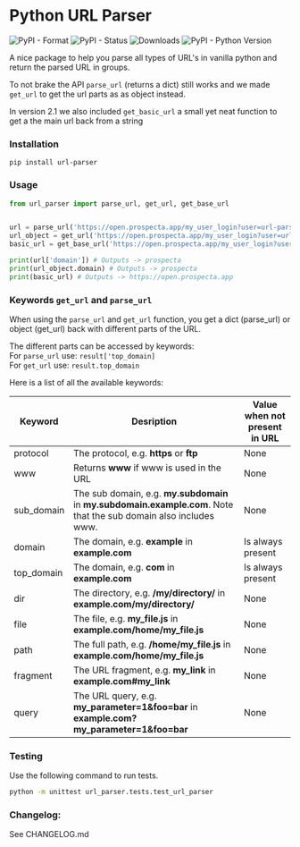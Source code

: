 # Python URL Parser
![PyPI - Format](https://img.shields.io/pypi/format/url-parser)
![PyPI - Status](https://img.shields.io/pypi/status/url-parser)
![Downloads](https://pepy.tech/badge/url-parser)
![PyPI - Python Version](https://img.shields.io/pypi/pyversions/url-parser)

A nice package to help you parse all types of URL's in vanilla python and return the parsed URL in groups.<br />

To not brake the API `parse_url` (returns a dict) still works and we made `get_url` to get the url parts as as object instead.

In version 2.1 we also included `get_basic_url` a small yet neat function to get a the main url back from a string

### Installation
```
pip install url-parser
```

### Usage

```python
from url_parser import parse_url, get_url, get_base_url


url = parse_url('https://open.prospecta.app/my_user_login?user=url-parser&password=H3ll0') # returns url sections as a dict  
url_object = get_url('https://open.prospecta.app/my_user_login?user=url-parser&password=H3ll0') # Does the same, bur returns a object  
basic_url = get_base_url('https://open.prospecta.app/my_user_login?user=url-parser&password=H3ll0') # Returns just the main url  

print(url['domain']) # Outputs -> prospecta  
print(url_object.domain) # Outputs -> prospecta  
print(basic_url) # Outputs -> https://open.prospecta.app  
```

### Keywords `get_url` and `parse_url`

When using the `parse_url` and `get_url` function, you get a dict (parse_url) or object (get_url) back with different parts of the URL.

The different parts can be accessed by keywords:<br />
For `parse_url` use: `result['top_domain]`<br />
For `get_url` use: `result.top_domain`


Here is a list of all the available keywords:

| Keyword | Desription | Value when not present in URL
| ------ | ------ | ------ |
| protocol | The protocol, e.g. **https** or **ftp** | None
| www | Returns **www** if www is used in the URL | None
| sub_domain | The sub domain, e.g. **my.subdomain** in **my.subdomain.example.com**. Note that the sub domain also includes www. | None
| domain | The domain, e.g. **example** in **example.com** | Is always present
| top_domain | The domain, e.g. **com** in **example.com** | Is always present
| dir | The directory, e.g. **/my/directory/** in **example.com/my/directory/** | None
| file | The file, e.g. **my_file.js** in **example.com/home/my_file.js** | None
| path | The full path, e.g. **/home/my_file.js** in **example.com/home/my_file.js** | None
| fragment | The URL fragment, e.g. **my_link** in **example.com#my_link** | None
| query | The URL query, e.g. **my_parameter=1&foo=bar** in **example.com?my_parameter=1&foo=bar** | None

### Testing

Use the following command to run tests.

```bash
python -m unittest url_parser.tests.test_url_parser
```

### Changelog:

See CHANGELOG.md